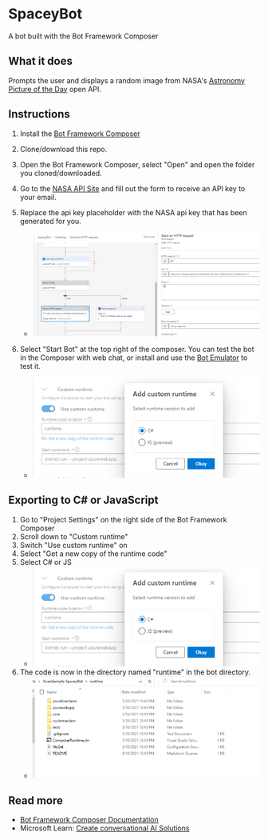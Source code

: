 # SpaceyBot

A bot built with the Bot Framework Composer

## What it does

Prompts the user and displays a random image from NASA's [Astronomy Picture of the Day](https://github.com/nasa/apod-api) open API.

## Instructions

1. Install the [Bot Framework Composer](https://docs.microsoft.com/en-us/composer/install-composer)
1. Clone/download this repo.
1. Open the Bot Framework Composer, select "Open" and open the folder you cloned/downloaded.
1. Go to the [NASA API Site](https://api.nasa.gov/) and fill out the form to receive an API key to your email.
1. Replace the api key placeholder with the NASA api key that has been generated for you.
    - ![replacing the api key placeholder in bot framework composer](img/replace-api-key.png)

1. Select "Start Bot" at the top right of the composer. You can test the bot in the Composer with web chat, or install and use the [Bot Emulator](https://github.com/microsoft/botframework-emulator) to test it.
    -  ![options for running a bot in the bot framework composer](img/custom-runtime.png)

## Exporting to C# or JavaScript

1. Go to "Project Settings" on the right side of the Bot Framework Composer
1. Scroll down to "Custom runtime"
1. Switch "Use custom runtime" on
1. Select "Get a new copy of the runtime code"
1. Select C# or JS
    -  ![selecting the language of runtime code in the bot framework composer](img/custom-runtime.png)
1. The code is now in the directory named "runtime" in the bot directory.
    -  ![location of c sharp runtime folder in windows 10](img/custom-runtime-location.png)

## Read more

- [Bot Framework Composer Documentation](https://docs.microsoft.com/composer/)
- Microsoft Learn: [Create conversational AI Solutions](https://docs.microsoft.com/learn/paths/create-conversational-ai-solutions)
